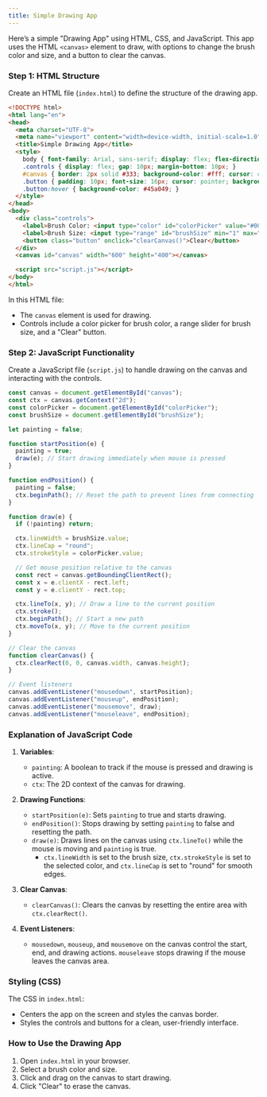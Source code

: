 ```yaml
---
title: Simple Drawing App
---
```


Here’s a simple "Drawing App" using HTML, CSS, and JavaScript. This app uses the HTML `<canvas>` element to draw, with options to change the brush color and size, and a button to clear the canvas.

### Step 1: HTML Structure

Create an HTML file (`index.html`) to define the structure of the drawing app.

```html
<!DOCTYPE html>
<html lang="en">
<head>
  <meta charset="UTF-8">
  <meta name="viewport" content="width=device-width, initial-scale=1.0">
  <title>Simple Drawing App</title>
  <style>
    body { font-family: Arial, sans-serif; display: flex; flex-direction: column; align-items: center; justify-content: center; height: 100vh; margin: 0; background-color: #f5f5f5; }
    .controls { display: flex; gap: 10px; margin-bottom: 10px; }
    #canvas { border: 2px solid #333; background-color: #fff; cursor: crosshair; }
    .button { padding: 10px; font-size: 16px; cursor: pointer; background-color: #4CAF50; color: white; border: none; border-radius: 5px; }
    .button:hover { background-color: #45a049; }
  </style>
</head>
<body>
  <div class="controls">
    <label>Brush Color: <input type="color" id="colorPicker" value="#000000"></label>
    <label>Brush Size: <input type="range" id="brushSize" min="1" max="20" value="5"></label>
    <button class="button" onclick="clearCanvas()">Clear</button>
  </div>
  <canvas id="canvas" width="600" height="400"></canvas>

  <script src="script.js"></script>
</body>
</html>
```

In this HTML file:
- The `canvas` element is used for drawing.
- Controls include a color picker for brush color, a range slider for brush size, and a "Clear" button.

### Step 2: JavaScript Functionality

Create a JavaScript file (`script.js`) to handle drawing on the canvas and interacting with the controls.

```javascript
const canvas = document.getElementById("canvas");
const ctx = canvas.getContext("2d");
const colorPicker = document.getElementById("colorPicker");
const brushSize = document.getElementById("brushSize");

let painting = false;

function startPosition(e) {
  painting = true;
  draw(e); // Start drawing immediately when mouse is pressed
}

function endPosition() {
  painting = false;
  ctx.beginPath(); // Reset the path to prevent lines from connecting
}

function draw(e) {
  if (!painting) return;

  ctx.lineWidth = brushSize.value;
  ctx.lineCap = "round";
  ctx.strokeStyle = colorPicker.value;

  // Get mouse position relative to the canvas
  const rect = canvas.getBoundingClientRect();
  const x = e.clientX - rect.left;
  const y = e.clientY - rect.top;

  ctx.lineTo(x, y); // Draw a line to the current position
  ctx.stroke();
  ctx.beginPath(); // Start a new path
  ctx.moveTo(x, y); // Move to the current position
}

// Clear the canvas
function clearCanvas() {
  ctx.clearRect(0, 0, canvas.width, canvas.height);
}

// Event listeners
canvas.addEventListener("mousedown", startPosition);
canvas.addEventListener("mouseup", endPosition);
canvas.addEventListener("mousemove", draw);
canvas.addEventListener("mouseleave", endPosition);
```

### Explanation of JavaScript Code

1. **Variables**:
   - `painting`: A boolean to track if the mouse is pressed and drawing is active.
   - `ctx`: The 2D context of the canvas for drawing.

2. **Drawing Functions**:
   - `startPosition(e)`: Sets `painting` to true and starts drawing.
   - `endPosition()`: Stops drawing by setting `painting` to false and resetting the path.
   - `draw(e)`: Draws lines on the canvas using `ctx.lineTo()` while the mouse is moving and `painting` is true.
     - `ctx.lineWidth` is set to the brush size, `ctx.strokeStyle` is set to the selected color, and `ctx.lineCap` is set to "round" for smooth edges.

3. **Clear Canvas**:
   - `clearCanvas()`: Clears the canvas by resetting the entire area with `ctx.clearRect()`.

4. **Event Listeners**:
   - `mousedown`, `mouseup`, and `mousemove` on the canvas control the start, end, and drawing actions. `mouseleave` stops drawing if the mouse leaves the canvas area.

### Styling (CSS)

The CSS in `index.html`:
- Centers the app on the screen and styles the canvas border.
- Styles the controls and buttons for a clean, user-friendly interface.

### How to Use the Drawing App

1. Open `index.html` in your browser.
2. Select a brush color and size.
3. Click and drag on the canvas to start drawing.
4. Click "Clear" to erase the canvas.